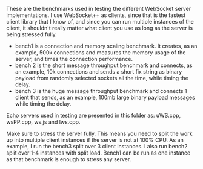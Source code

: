These are the benchmarks used in testing the different WebSocket server implementations. I use WebSocket++ as clients, since that is the fastest client library that I know of, and since you can run multiple instances of the client, it shouldn't really matter what client you use as long as the server is being stressed fully.

* bench1 is a connection and memory scaling benchmark. It creates, as an example, 500k connections and measures the memory usage of the server, and times the connection performance.
* bench 2 is the short message throughput benchmark and connects, as an example, 10k connections and sends a short fix string as binary payload from randomly selected sockets all the time, while timing the delay.
* bench 3 is the huge message throughput benchmark and connects 1 client that sends, as an example, 100mb large binary payload messages while timing the delay.

Echo servers used in testing are presented in this folder as: uWS.cpp, wsPP.cpp, ws.js and lws.cpp.

Make sure to stress the server fully. This means you need to split the work up into multiple client instances if the server is not at 100% CPU. As an example, I run the bench3 split over 3 client instances. I also run bench2 split over 1-4 instances with split load. Bench1 can be run as one instance as that benchmark is enough to stress any server.